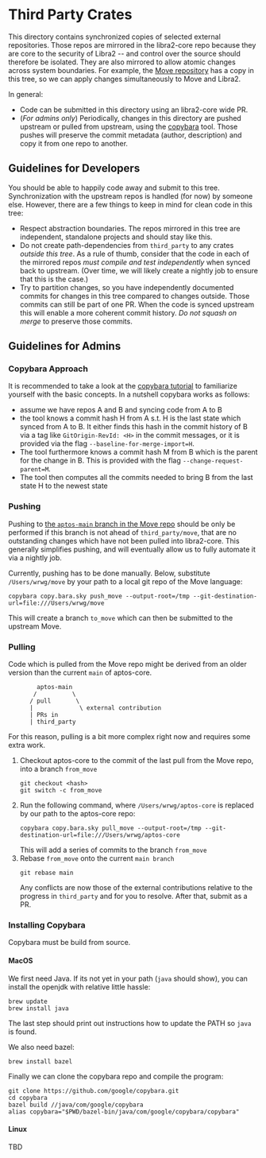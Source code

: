 # Third Party Crates

This directory contains synchronized copies of selected external repositories. Those repos are mirrored in the libra2-core repo because they are core to the security of Libra2 -- and control over the source should therefore be isolated. They are also mirrored to allow atomic changes across system boundaries. For example, the [Move repository](https://github.com/move-language/move) has a copy in this tree, so we can apply changes simultaneously to Move and Libra2.

In general:

- Code can be submitted in this directory using an libra2-core wide PR. 
- (_For admins only_) Periodically, changes in this directory are pushed upstream or pulled from upstream, using the [copybara](https://github.com/google/copybara) tool. Those pushes will preserve the commit metadata (author, description) and copy it from one repo to another. 

## Guidelines for Developers

You should be able to happily code away and submit to this tree. Synchronization with the upstream repos is handled (for now) by someone else. However, there are a few things to keep in mind for clean code in this tree:

- Respect abstraction boundaries. The repos mirrored in this tree are independent, standalone projects and should stay like this. 
- Do not create path-dependencies from `third_party` to any crates _outside this tree_. As a rule of thumb, consider that the code in each of the mirrored repos _must compile and test independently_ when synced back to upstream. (Over time, we will likely create a nightly job to ensure that this is the case.)
- Try to partition changes, so you have independently documented commits for changes in this tree compared to changes outside. Those commits can still be part of one PR. When the code is synced upstream this will enable a more coherent commit history. _Do not squash on merge_ to preserve those commits.
 

## Guidelines for Admins

### Copybara Approach

It is recommended to take a look at the [copybara tutorial](https://blog.kubesimplify.com/moving-code-between-git-repositories-with-copybara) to familiarize yourself with the basic concepts. In a nutshell copybara works as follows: 

- assume we have repos A and B and syncing code from A to B 
- the tool knows a commit hash H from A s.t. H is the last state which synced from A to B. It either finds this hash in the commit history of B via a tag like `GitOrigin-RevId: <H>` in the commit messages, or it is provided via the flag `--baseline-for-merge-import=H`.
- The tool furthermore knows a commit hash M from B which is the parent for the change in B. This is provided with the flag `--change-request-parent=M`.
- The tool then computes all the commits needed to bring B from the last state H to the newest state

### Pushing

Pushing to [the `aptos-main` branch in the Move repo](https://github.com/move-language/move/tree/aptos-main) should be only be performed if this branch is not ahead of `third_party/move`, that are no outstanding changes which have not been pulled into libra2-core. This generally simplifies pushing, and will eventually allow us to fully automate it via a nightly job. 

Currently, pushing has to be done manually. Below, substitute `/Users/wrwg/move` by your path to a local git repo of the Move language:

```shell
copybara copy.bara.sky push_move --output-root=/tmp --git-destination-url=file:///Users/wrwg/move
```

This will create a branch `to_move` which can then be submitted to the upstream Move.

### Pulling

Code which is pulled from the Move repo might be derived from an older version than the current `main` of aptos-core.

```
        aptos-main
       /          \
      / pull       \
      |             \ external contribution
      | PRs in
      | third_party
```

For this reason, pulling is a bit more complex right now and requires some extra work. 

1. Checkout aptos-core to the commit of the last pull from the Move repo, into a branch `from_move` 
   ```shell
   git checkout <hash>
   git switch -c from_move
   ```
2. Run the following command, where `/Users/wrwg/aptos-core` is replaced by our path to the aptos-core repo:
   ```shell
   copybara copy.bara.sky pull_move --output-root=/tmp --git-destination-url=file:///Users/wrwg/aptos-core
   ```
   This will add a series of commits to the branch `from_move`
3. Rebase `from_move` onto the current `main branch`
   ```shell
   git rebase main
   ```
   Any conflicts are now those of the external contributions relative to the progress in `third_party` and for you to resolve. After that, submit as a PR.


### Installing Copybara

Copybara must be build from source. 

#### MacOS

We first need Java. If its not yet in your path (`java` should show), you can install the openjdk with relative little hassle:

```shell
brew update
brew install java
```

The last step should print out instructions how to update the PATH so `java` is found.

We also need bazel:

```shell
brew install bazel
```

Finally we can clone the copybara repo and compile the program:

```shell
git clone https://github.com/google/copybara.git
cd copybara
bazel build //java/com/google/copybara
alias copybara="$PWD/bazel-bin/java/com/google/copybara/copybara"
```

#### Linux

TBD
